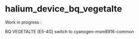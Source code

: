 # halium_device_bq_vegetalte

Work in progress :

BQ VEGETALTE (E5-4G) switch to cyanogen-msm8916-common
